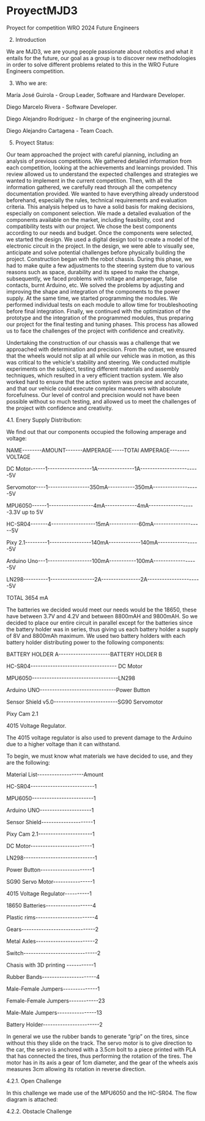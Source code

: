 # ProyectMJD3
Proyect for competition WRO 2024 Future Engineers

2.	Introduction
   
We are MJD3, we are young people passionate about robotics and what it entails for the future, our goal as a group is to discover new methodologies in order to solve different problems related to this in the WRO Future Engineers competition.

3. Who we are:

María José Guirola          -    Group Leader, Software and Hardware Developer.

Diego Marcelo Rivera        -                 Software Developer.

Diego Alejandro Rodríguez   -                In charge of the engineering journal.

Diego Alejandro Cartagena   -              Team Coach.


5.	Proyect Status:
   
Our team approached the project with careful planning, including an analysis of previous competitions. We gathered detailed information from each competition, looking at the achievements and learnings provided.
 This review allowed us to understand the expected challenges and strategies we wanted to implement in the current competition. Then, with all the information gathered, we carefully read through all the competency documentation provided. We wanted to have everything already understood beforehand, especially the rules, technical requirements and evaluation criteria. 
This analysis helped us to have a solid basis for making decisions, especially on component selection. We made a detailed evaluation of the components available on the market, including feasibility, cost and compatibility tests with our project. We chose the best components according to our needs and budget.
 Once the components were selected, we started the design. We used a digital design tool to create a model of the electronic circuit in the project. In the design, we were able to visually see, anticipate and solve potential challenges before physically building the project. Construction began with the robot chassis. During this phase, we had to make quite a few adjustments to the steering system due to various reasons such as space, durability and its speed to make the change, subsequently, we faced problems with voltage and amperage, false contacts, burnt Arduino, etc. We solved the problems by adjusting and improving the shape and integration of the components to the power supply. At the same time, we started programming the modules. We performed individual tests on each module to allow time for troubleshooting before final integration.
Finally, we continued with the optimization of the prototype and the integration of the programmed modules, thus preparing our project for the final testing and tuning phases. This process has allowed us to face the challenges of the project with confidence and creativity.

Undertaking the construction of our chassis was a challenge that we approached with determination and precision. From the outset, we ensured that the wheels would not slip at all while our vehicle was in motion, as this was critical to the vehicle's stability and steering. We conducted multiple experiments on the subject, testing different materials and assembly techniques, which resulted in a very efficient traction system. We also worked hard to ensure that the action system was precise and accurate, and that our vehicle could execute complex maneuvers with absolute forcefulness. Our level of control and precision would not have been possible without so much testing, and allowed us to meet the challenges of the project with confidence and creativity.

4.1. Enery Supply Distribution:

We find out that our components occupied the following amperage and voltage:

NAME--------AMOUNT-------AMPERAGE-----TOTAl AMPERAGE--------VOLTAGE

DC Motor------1------------------1A---------------1A------------------------5V

Servomotor----1-----------------350mA-----------350mA-------------------5V

MPU6050------1------------------4mA-------------4mA-------------------3.3V up to 5V

HC-SR04-------4------------------15mA------------60mA--------------------5V

Pixy 2.1---------1-----------------140mA-------------140mA-----------------5V

Arduino Uno---1------------------100mA-----------100mA------------------5V

LN298----------1------------------2A----------------2A----------------------5V

TOTAL	3654 mA	

The batteries we decided would meet our needs would be the 18650, these have between 3.7V and 4.2V and between 8800mAH and 9800mAH. So we decided to place our entire circuit in parallel except for the batteries since the battery holder was in series, thus giving us each battery holder a supply of 8V and 8800mAh maximum.
We used two battery holders with each battery holder distributing power to the following components:

BATTERY HOLDER A---------------------BATTERY HOLDER B

   HC-SR04----------------------------------- DC Motor
   
   MPU6050-----------------------------------LN298
   
  Arduino UNO-------------------------------Power Button
  
Sensor Shield v5.0--------------------------SG90 Servomotor

  Pixy Cam 2.1	
  
4015 Voltage Regulator.	


The 4015 voltage regulator is also used to prevent damage to the Arduino due to a higher voltage than it can withstand.

To begin, we must know what materials we have decided to use, and they are the following:

Material List-------------------Amount

HC-SR04--------------------------1

MPU6050-------------------------1

Arduino UNO---------------------1

Sensor Shield---------------------1

Pixy Cam 2.1----------------------1

DC Motor-------------------------1

LN298-----------------------------1

Power Button---------------------1

SG90 Servo Motor----------------1

4015 Voltage Regulator----------1

18650 Batteries-------------------4

Plastic rims------------------------4

Gears------------------------------2

Metal Axles------------------------2

Switch------------------------------2

Chasis with  3D printing -----------1

Rubber Bands----------------------4

Male-Female Jumpers--------------1

Female-Female Jumpers------------23

Male-Male Jumpers----------------13

Battery Holder-----------------------2

In general we use the rubber bands to generate “grip” on the tires, since without this they slide on the track. The servo motor is to give direction to the car, the servo is anchored with a 3.5cm bolt to a piece printed with PLA that has connected the tires, thus performing the rotation of the tires. The motor has in its axis a gear of 1cm diameter, and the gear of the wheels axis measures 3cm allowing its rotation in reverse direction.

4.2.1.   Open Challenge

In this challenge we made use of the MPU6050 and the HC-SR04.
The flow diagram is attached:

4.2.2. Obstacle Challenge

